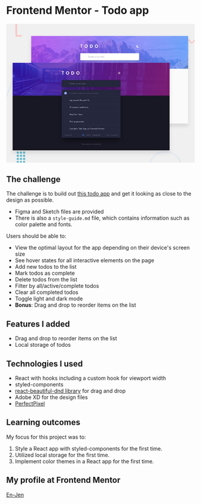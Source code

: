 # Frontend Mentor - Todo app

![Design preview for the Todo app coding challenge](./src/assets/design/desktop-preview.jpg)

## The challenge

The challenge is to build out [this todo app](https://www.frontendmentor.io/challenges/todo-app-Su1_KokOW) and get it looking as close to the design as possible.

- Figma and Sketch files are provided
- There is also a `style-guide.md` file, which contains information such as color palette and fonts.

Users should be able to:

-   View the optimal layout for the app depending on their device's screen size
-   See hover states for all interactive elements on the page
-   Add new todos to the list
-   Mark todos as complete
-   Delete todos from the list
-   Filter by all/active/complete todos
-   Clear all completed todos
-   Toggle light and dark mode
-   **Bonus**: Drag and drop to reorder items on the list

## Features I added

-   Drag and drop to reorder items on the list
-   Local storage of todos

## Technologies I used

-   React with hooks including a custom hook for viewport width
-   styled-components
-   [react-beautiful-dnd library](https://github.com/atlassian/react-beautiful-dnd) for drag and drop
-   Adobe XD for the design files
-   [PerfectPixel](https://www.welldonecode.com/perfectpixel)

## Learning outcomes

My focus for this project was to:

1. Style a React app with styled-components for the first time.
2. Utilized local storage for the first time.
3. Implement color themes in a React app for the first time.

## My profile at Frontend Mentor

[En-Jen](https://www.frontendmentor.io/profile/En-Jen)
